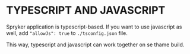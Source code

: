 # TYPESCRIPT AND JAVASCRIPT

Spryker application is typescript-based.
If you want to use javascript as well, add `"allowJs": true` to `./tsconfig.json` file.

This way, typescript and javascript can work together on se thame build.
